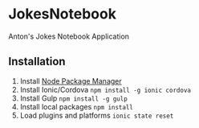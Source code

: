 # JokesNotebook
Anton's Jokes Notebook Application

## Installation

1. Install [Node Package Manager](https://www.npmjs.com/)
2. Install Ionic/Cordova `npm install -g ionic cordova`
3. Install Gulp `npm install -g gulp`
4. Install local packages `npm install`
5. Load plugins and platforms `ionic state reset`